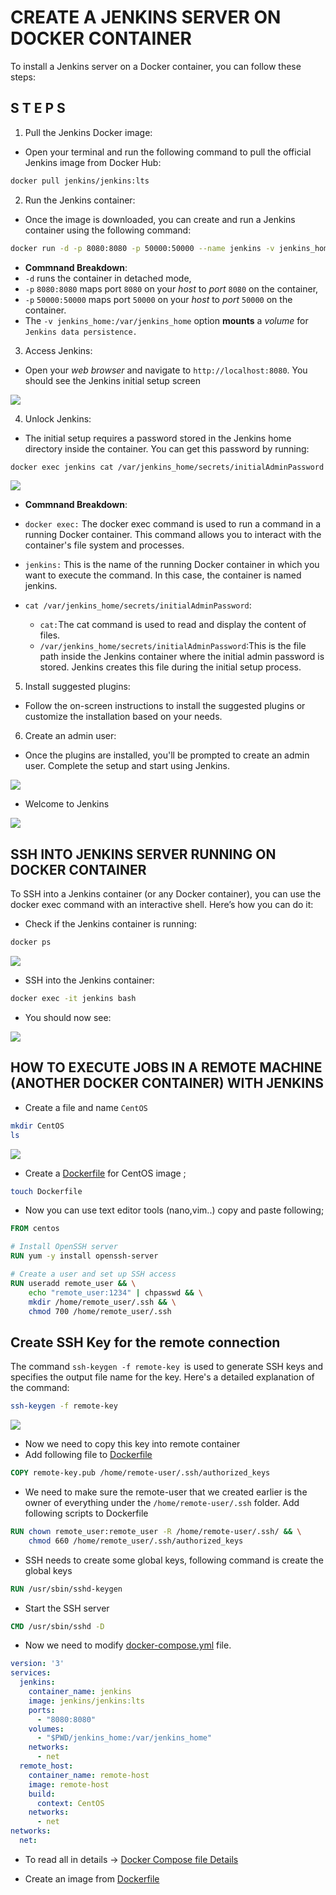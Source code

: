 # CREATE A JENKINS SERVER ON DOCKER CONTAINER

To install a Jenkins server on a Docker container, you can follow these steps:

## S T E P S 
1. Pull the Jenkins Docker image:
- Open your terminal and run the following command to pull the official Jenkins image from Docker Hub:

```bash
docker pull jenkins/jenkins:lts
```

2. Run the Jenkins container:
- Once the image is downloaded, you can create and run a Jenkins container using the following command:

```bash
docker run -d -p 8080:8080 -p 50000:50000 --name jenkins -v jenkins_home:/var/jenkins_home jenkins/jenkins:lts
```
- **Commnand Breakdown**:
 - `-d` runs the container in detached mode,
 - `-p` `8080:8080` maps port `8080` on your *host* to *port* `8080` on the container,
 - `-p` `50000:50000` maps port `50000` on your *host* to *port* `50000` on the container.
- The `-v jenkins_home:/var/jenkins_home` option **mounts** a *volume* for `Jenkins data persistence.`


3. Access Jenkins:
- Open your *web browser* and navigate to `http://localhost:8080`. You should see the Jenkins initial setup screen


![](./images/j1.jpeg)

4. Unlock Jenkins:
- The initial setup requires a password stored in the Jenkins home directory inside the container. You can get this password by running:

```bash
docker exec jenkins cat /var/jenkins_home/secrets/initialAdminPassword
```
![](./images/D1.jpg)


- **Commnand Breakdown**:

- `docker exec:` The docker exec command is used to run a command in a running Docker container. This command allows you to interact with the container's file system and processes.
- `jenkins:` This is the name of the running Docker container in which you want to execute the command. In this case, the container is named jenkins.

- `cat /var/jenkins_home/secrets/initialAdminPassword`:
    - `cat:`The cat command is used to read and display the content of files.
    - `/var/jenkins_home/secrets/initialAdminPassword`:This is the file path inside the Jenkins container where the initial admin password is stored. Jenkins creates this file during the initial setup process.

5. Install suggested plugins:
- Follow the on-screen instructions to install the suggested plugins or customize the installation based on your needs.

6. Create an admin user:
- Once the plugins are installed, you'll be prompted to create an admin user. Complete the setup and start using Jenkins.

![](./images/j2.jpg)


- Welcome to Jenkins

![](./images/j3.jpg)

## SSH INTO JENKINS SERVER RUNNING ON DOCKER CONTAINER


To SSH into a Jenkins container (or any Docker container), you can use the docker exec command with an interactive shell. Here’s how you can do it:


- Check if the Jenkins container is running:

```bash
docker ps
```

![](./images/d2.jpg)

- SSH into the Jenkins container:

```bash
docker exec -it jenkins bash
```

- You should now see:

![](./images/d3.jpg)


## HOW TO EXECUTE JOBS IN A REMOTE MACHINE (ANOTHER DOCKER CONTAINER) WITH JENKINS

- Create a file and name `CentOS`

```bash
mkdir CentOS
ls
```

![](./images/d4.jpg)

- Create a [Dockerfile](/CentOS/Dockerfile) for CentOS image ; 

```bash
touch Dockerfile
```

- Now you can use text editor tools (nano,vim..) copy and paste following; 

```Dockerfile
FROM centos

# Install OpenSSH server
RUN yum -y install openssh-server

# Create a user and set up SSH access
RUN useradd remote_user && \
    echo "remote_user:1234" | chpasswd && \
    mkdir /home/remote_user/.ssh && \
    chmod 700 /home/remote_user/.ssh
```


## Create SSH Key for the remote connection

The command `ssh-keygen -f remote-key `is used to generate SSH keys and specifies the output file name for the key. Here's a detailed explanation of the command:

```bash
ssh-keygen -f remote-key
```
![](./images/d5.jpg)

- Now we need to copy this key into remote container 
- Add following file to [Dockerfile](/CentOS/Dockerfile)

```Dockerfile
COPY remote-key.pub /home/remote-user/.ssh/authorized_keys

```

- We need to make sure the remote-user that we created earlier is the owner of everything under the `/home/remote-user/.ssh` folder. Add following scripts to Dockerfile

```Dockerfile
RUN chown remote_user:remote_user -R /home/remote-user/.ssh/ && \
    chmod 660 /home/remote_user/.ssh/authorized_keys
```

- SSH needs to create some global keys, following command is create the global keys

```Dockerfile
RUN /usr/sbin/sshd-keygen
```

- Start the SSH server

```Dockerfile
CMD /usr/sbin/sshd -D
```

- Now we need to modify [docker-compose.yml](./Jenkins/docker-compose.yml) file.

```yml
version: '3'
services:
  jenkins:
    container_name: jenkins
    image: jenkins/jenkins:lts
    ports:
      - "8080:8080"
    volumes:
      - "$PWD/jenkins_home:/var/jenkins_home"
    networks:
      - net
  remote_host:
    container_name: remote-host
    image: remote-host
    build:
      context: CentOS
    networks:
      - net
networks:
  net:
```

- To read all in details -> [Docker Compose file Details](./Jenkins/docker-compose-details.md)



- Create an image from [Dockerfile](/CentOS/Dockerfile)


















```bash

```
```bash

```
```bash

```

```bash

```
```bash

```
```bash

```
```bash

```
```bash

```
```bash

```
```bash

```
```bash

```
